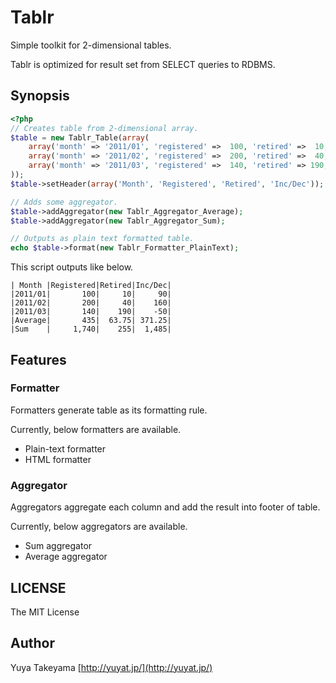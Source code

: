 Tablr
=====

Simple toolkit for 2-dimensional tables.

Tablr is optimized for result set from SELECT queries to RDBMS.

Synopsis
--------

```php
<?php
// Creates table from 2-dimensional array.
$table = new Tablr_Table(array(
    array('month' => '2011/01', 'registered' =>  100, 'retired' =>  10, 'inc_dec' =>   90),
    array('month' => '2011/02', 'registered' =>  200, 'retired' =>  40, 'inc_dec' =>  160),
    array('month' => '2011/03', 'registered' =>  140, 'retired' => 190, 'inc_dec' =>  -50),
));
$table->setHeader(array('Month', 'Registered', 'Retired', 'Inc/Dec'));

// Adds some aggregator.
$table->addAggregator(new Tablr_Aggregator_Average);
$table->addAggregator(new Tablr_Aggregator_Sum);

// Outputs as plain text formatted table.
echo $table->format(new Tablr_Formatter_PlainText);
```

This script outputs like below.

```
| Month |Registered|Retired|Inc/Dec|
|2011/01|       100|     10|     90|
|2011/02|       200|     40|    160|
|2011/03|       140|    190|    -50|
|Average|       435|  63.75| 371.25|
|Sum    |     1,740|    255|  1,485|
```

Features
--------

### Formatter

Formatters generate table as its formatting rule.

Currently, below formatters are available.

- Plain-text formatter
- HTML formatter

### Aggregator

Aggregators aggregate each column and add the result into footer of table.

Currently, below aggregators are available.

- Sum aggregator
- Average aggregator

LICENSE
-------

The MIT License

Author
------

Yuya Takeyama [http://yuyat.jp/](http://yuyat.jp/)
